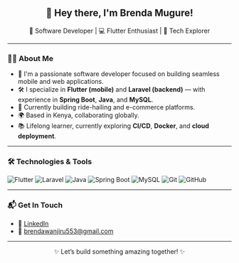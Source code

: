 <h2 align="center">👋 Hey there, I'm Brenda Mugure!</h2>

<p align="center">
  🎯 Software Developer | 💻  Flutter Enthusiast | 🚀 Tech Explorer
</p>

---

### 👩‍💻 About Me

- 🔧 I'm a passionate software developer focused on building seamless mobile and web applications.
- 🛠️ I specialize in **Flutter (mobile)** and **Laravel (backend)** — with experience in **Spring Boot**, **Java**, and **MySQL**.
- 🚗 Currently building ride-hailing and e-commerce platforms.
- 🌍 Based in Kenya, collaborating globally.
- 📚 Lifelong learner, currently exploring **CI/CD**, **Docker**, and **cloud deployment**.

---

### 🛠️ Technologies & Tools

![Flutter](https://img.shields.io/badge/-Flutter-02569B?style=flat-square&logo=flutter&logoColor=white)
![Laravel](https://img.shields.io/badge/-Laravel-FF2D20?style=flat-square&logo=laravel&logoColor=white)
![Java](https://img.shields.io/badge/-Java-007396?style=flat-square&logo=java&logoColor=white)
![Spring Boot](https://img.shields.io/badge/-Spring%20Boot-6DB33F?style=flat-square&logo=spring-boot&logoColor=white)
![MySQL](https://img.shields.io/badge/-MySQL-4479A1?style=flat-square&logo=mysql&logoColor=white)
![Git](https://img.shields.io/badge/-Git-F05032?style=flat-square&logo=git&logoColor=white)
![GitHub](https://img.shields.io/badge/-GitHub-181717?style=flat-square&logo=github)


---

### 📬 Get In Touch

- 💼 [LinkedIn](www.linkedin.com/in/brenda-mugure-7a9054152)
- 📩 brendawanjiru553@gmail.com

---

<p align="center">✨ Let’s build something amazing together! ✨</p>
